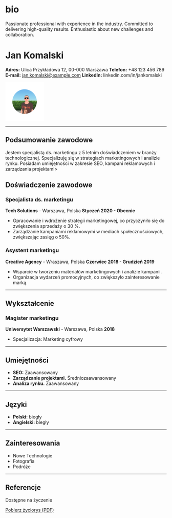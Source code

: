 # bio
Passionate professional with experience in the industry. Committed to delivering high-quality results. Enthusiastic about new challenges and collaboration.

# Jan Komalski
**Adres:** Ulica Przykładowa 12, 00-000 Warszawa
**Telefon:** +48 123 456 789
**E-mail:** jan.komalski@example.com
**LinkedIn:** linkedin.com/in/jankomalski

<img src="images/selfie_meta_horizon.png" alt="Jan Komalski" width="120" />

---

## Podsumowanie zawodowe
Jestem specjalistą ds. marketingu z 5 letnim doświadczeniem w branży technologicznej.
Specjalizuję się w strategiach marketingowych i analizie rynku. Posiadam umiejętności w zakresie SEO, kampani reklamowych i zarządzania projektami>

## Doświadczenie zawodowe

### Specjalista ds. marketingu
**Tech Solutions** - Warszawa, Polska
**Styczeń 2020 - Obecnie**
- Opracowanie i wdrożenie strategii marketingowej, co przyczyniło się do zwiększenia sprzedaży o 30 %.
- Zarządzanie kampaniami reklamowymi w mediach społecznościowych, zwiększając zasięg o 50%.

### Asystent marketingu
**Creative Agency** - Wraszawa, Polska
**Czerwiec 2018 - Grudzień 2019**
- Wsparcie w tworzeniu materiałów marketingowych i analizie kampanii.
- Organizacja wydarzeń promocyjnych, co zwiększyło zainteresowanie marką.

---

## Wykształcenie

### Magister marketingu
**Uniwersytet Warszawski** - Warszawa, Polska
**2018**
- Specjalizacja: Marketing cyfrowy

---

## Umiejętności
- **SEO:** Zaawansowany
- **Zarządzanie projektami.** Średniozaawansowany
- **Analiza rynku.** Zaawansowany

---

## Języki
- **Polski:** biegły
- **Angielski:** biegły

---

## Zainteresowania
- Nowe Technologie
- Fotografia
- Podróże

---

## Referencje
Dostępne na życzenie

[Pobierz życiorys (PDF)][def]

[def]: https://github.com/mplik/bio/raw/main/docs/%C5%BCyciorys.pdf